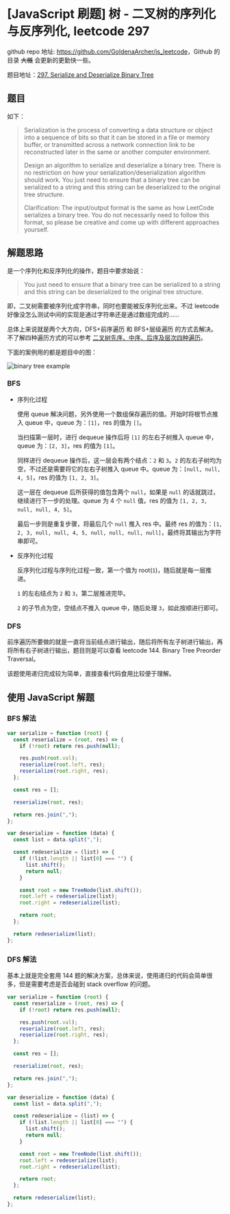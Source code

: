 # [JavaScript 刷题] 树 - 二叉树的序列化与反序列化, leetcode 297

github repo 地址: <https://github.com/GoldenaArcher/js_leetcode>，Github 的目录 ~~大概~~ 会更新的更勤快一些。

题目地址：[297. Serialize and Deserialize Binary Tree](https://leetcode.com/problems/serialize-and-deserialize-binary-tree/)

## 题目

如下：

> Serialization is the process of converting a data structure or object into a sequence of bits so that it can be stored in a file or memory buffer, or transmitted across a network connection link to be reconstructed later in the same or another computer environment.
>
> Design an algorithm to serialize and deserialize a binary tree. There is no restriction on how your serialization/deserialization algorithm should work. You just need to ensure that a binary tree can be serialized to a string and this string can be deserialized to the original tree structure.
>
> Clarification: The input/output format is the same as how LeetCode serializes a binary tree. You do not necessarily need to follow this format, so please be creative and come up with different approaches yourself.

## 解题思路

是一个序列化和反序列化的操作，题目中要求始说：

> You just need to ensure that a binary tree can be serialized to a string and this string can be deserialized to the original tree structure.

即，二叉树需要被序列化成字符串，同时也要能被反序列化出来。不过 leetcode 好像没怎么测试中间的实现是通过字符串还是通过数组完成的……

总体上来说就是两个大方向，DFS+前序遍历 和 BFS+层级遍历 的方式去解决。不了解四种遍历方式的可以参考 [二叉树先序、中序、后序及层次四种遍历](https://goldenaarcher.blog.csdn.net/article/details/125350745)。

下面的案例用的都是题目中的图：

![binary tree example](https://img-blog.csdnimg.cn/2fca74739a7644669442c26463217311.png)

### BFS

- 序列化过程

  使用 queue 解决问题，另外使用一个数组保存遍历的值。开始时将根节点推入 queue 中，queue 为：`[1]`，res 的值为 `[]`。

  当扫描第一层时，进行 dequeue 操作后将 `[1]` 的左右子树推入 queue 中，queue 为：`[2, 3]`，res 的值为 `[1]`。

  同样进行 dequeue 操作后，这一层会有两个结点：`2` 和 `3`。`2` 的左右子树均为空，不过还是需要将它的左右子树推入 queue 中。queue 为：`[null, null, 4, 5]`，res 的值为 `[1, 2, 3]`。

  这一层在 dequeue 后所获得的值包含两个 `null`，如果是 `null` 的话就跳过，继续进行下一步的处理。queue 为 4 个 `null` 值，res 的值为 `[1, 2, 3, null, null, 4, 5]`。

  最后一步则是重复步骤，将最后几个 `null` 推入 res 中。最终 res 的值为：`[1, 2, 3, null, null, 4, 5, null, null, null, null]`，最终将其输出为字符串即可。

- 反序列化过程

  反序列化过程与序列化过程一致，第一个值为 root(`1`)，随后就是每一层推进。

  `1` 的左右结点为 `2` 和 `3`，第二层推进完毕。

  `2` 的子节点为空，空结点不推入 queue 中，随后处理 `3`，如此按顺进行即可。

### DFS

前序遍历所要做的就是一直将当前结点进行输出，随后将所有左子树进行输出，再将所有右子树进行输出，题目则是可以查看 leetcode 144. Binary Tree Preorder Traversal。

该题使用递归完成较为简单，直接查看代码食用比较便于理解。

## 使用 JavaScript 解题

### BFS 解法

```javascript
var serialize = function (root) {
  const reserialize = (root, res) => {
    if (!root) return res.push(null);

    res.push(root.val);
    reserialize(root.left, res);
    reserialize(root.right, res);
  };

  const res = [];

  reserialize(root, res);

  return res.join(",");
};

var deserialize = function (data) {
  const list = data.split(",");

  const redeserialize = (list) => {
    if (!list.length || list[0] === "") {
      list.shift();
      return null;
    }

    const root = new TreeNode(list.shift());
    root.left = redeserialize(list);
    root.right = redeserialize(list);

    return root;
  };

  return redeserialize(list);
};
```

### DFS 解法

基本上就是完全套用 144 题的解决方案，总体来说，使用递归的代码会简单很多，但是需要考虑是否会碰到 stack overflow 的问题。

```javascript
var serialize = function (root) {
  const reserialize = (root, res) => {
    if (!root) return res.push(null);

    res.push(root.val);
    reserialize(root.left, res);
    reserialize(root.right, res);
  };

  const res = [];

  reserialize(root, res);

  return res.join(",");
};

var deserialize = function (data) {
  const list = data.split(",");

  const redeserialize = (list) => {
    if (!list.length || list[0] === "") {
      list.shift();
      return null;
    }

    const root = new TreeNode(list.shift());
    root.left = redeserialize(list);
    root.right = redeserialize(list);

    return root;
  };

  return redeserialize(list);
};
```
